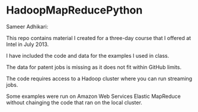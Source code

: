 HadoopMapReducePython
=====================

Sameer Adhikari:

This repo contains material I created for a three-day course that I offered at Intel in July 2013.

I have included the code and data for the examples I used in class.

The data for patent jobs is missing as it does not fit within GitHub limits.

The code requires access to a Hadoop cluster where you can run streaming jobs.

Some examples were run on Amazon Web Services Elastic MapReduce without chainging the code that ran on the local cluster.

